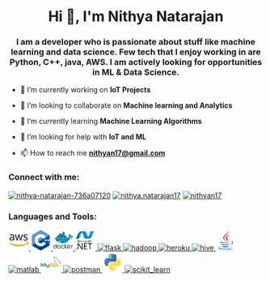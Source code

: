 <h1 align="center">Hi 👋, I'm Nithya Natarajan</h1>
<h3 align="center">I am a developer who is passionate about stuff like machine learning and data science. Few tech that I enjoy working in are Python, C++, java, AWS. I am actively looking for opportunities in ML & Data Science.</h3>

- 🔭 I’m currently working on **IoT Projects**

- 👯 I’m looking to collaborate on **Machine learning and Analytics**

- 🌱 I’m currently learning **Machine Learning Algorithms**

- 🤝 I’m looking for help with **IoT and ML**

- 📫 How to reach me **nithyan17@gmail.com**

<h3 align="left">Connect with me:</h3>
<p align="left">
<a href="https://linkedin.com/in/nithya-natarajan-736a07120" target="blank"><img align="center" src="https://cdn.jsdelivr.net/npm/simple-icons@3.0.1/icons/linkedin.svg" alt="nithya-natarajan-736a07120" height="30" width="40" /></a>
<a href="https://fb.com/nithya.natarajan17" target="blank"><img align="center" src="https://cdn.jsdelivr.net/npm/simple-icons@3.0.1/icons/facebook.svg" alt="nithya.natarajan17" height="30" width="40" /></a>
<a href="https://instagram.com/nithyan17" target="blank"><img align="center" src="https://cdn.jsdelivr.net/npm/simple-icons@3.0.1/icons/instagram.svg" alt="nithyan17" height="30" width="40" /></a>
</p>

<h3 align="left">Languages and Tools:</h3>
<p align="left"> <a href="https://aws.amazon.com" target="_blank"> <img src="https://raw.githubusercontent.com/devicons/devicon/master/icons/amazonwebservices/amazonwebservices-original-wordmark.svg" alt="aws" width="40" height="40"/> </a> <a href="https://www.w3schools.com/cpp/" target="_blank"> <img src="https://raw.githubusercontent.com/devicons/devicon/master/icons/cplusplus/cplusplus-original.svg" alt="cplusplus" width="40" height="40"/> </a> <a href="https://www.docker.com/" target="_blank"> <img src="https://raw.githubusercontent.com/devicons/devicon/master/icons/docker/docker-original-wordmark.svg" alt="docker" width="40" height="40"/> </a> <a href="https://dotnet.microsoft.com/" target="_blank"> <img src="https://raw.githubusercontent.com/devicons/devicon/master/icons/dot-net/dot-net-original-wordmark.svg" alt="dotnet" width="40" height="40"/> </a> <a href="https://flask.palletsprojects.com/" target="_blank"> <img src="https://www.vectorlogo.zone/logos/pocoo_flask/pocoo_flask-icon.svg" alt="flask" width="40" height="40"/> </a> <a href="https://hadoop.apache.org/" target="_blank"> <img src="https://www.vectorlogo.zone/logos/apache_hadoop/apache_hadoop-icon.svg" alt="hadoop" width="40" height="40"/> </a> <a href="https://heroku.com" target="_blank"> <img src="https://www.vectorlogo.zone/logos/heroku/heroku-icon.svg" alt="heroku" width="40" height="40"/> </a> <a href="https://hive.apache.org/" target="_blank"> <img src="https://www.vectorlogo.zone/logos/apache_hive/apache_hive-icon.svg" alt="hive" width="40" height="40"/> </a> <a href="https://www.java.com" target="_blank"> <img src="https://raw.githubusercontent.com/devicons/devicon/master/icons/java/java-original.svg" alt="java" width="40" height="40"/> </a> <a href="https://www.mathworks.com/" target="_blank"> <img src="https://raw.githubusercontent.com/simple-icons/simple-icons/master/icons/mathworks.svg" alt="matlab" width="40" height="40"/> </a> <a href="https://www.mysql.com/" target="_blank"> <img src="https://raw.githubusercontent.com/devicons/devicon/master/icons/mysql/mysql-original-wordmark.svg" alt="mysql" width="40" height="40"/> </a> <a href="https://postman.com" target="_blank"> <img src="https://www.vectorlogo.zone/logos/getpostman/getpostman-icon.svg" alt="postman" width="40" height="40"/> </a> <a href="https://www.python.org" target="_blank"> <img src="https://raw.githubusercontent.com/devicons/devicon/master/icons/python/python-original.svg" alt="python" width="40" height="40"/> </a> <a href="https://scikit-learn.org/" target="_blank"> <img src="https://upload.wikimedia.org/wikipedia/commons/0/05/Scikit_learn_logo_small.svg" alt="scikit_learn" width="40" height="40"/> </a> </p>

